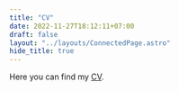 ```yaml
---
title: "CV"
date: 2022-11-27T18:12:11+07:00
draft: false
layout: "../layouts/ConnectedPage.astro"
hide_title: true
---
```


Here you can find my [CV](https://github.com/quanganhtranngo/quanganhtranngo.github.io/blob/main/static/AlexTran_CV.docx).
